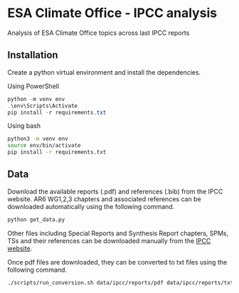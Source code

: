 # ESA Climate Office - IPCC analysis
Analysis of ESA Climate Office topics across last IPCC reports

## Installation

Create a python virtual environment and install the dependencies.

Using PowerShell

```PowerShell
python -m venv env
.\env\Scripts\Activate
pip install -r requirements.txt
```

Using bash

```bash
python3 -m venv env
source env/bin/activate
pip install -r requirements.txt
```

## Data

Download the available reports (.pdf) and references (.bib) from the IPCC website.
AR6 WG1,2,3 chapters and associated references can be downloaded automatically using the following command.

```python
python get_data.py
```

Other files including Special Reports and Synthesis Report chapters, SPMs, TSs and their references can be downloaded manually from the [IPCC website](https://www.ipcc.ch).

Once pdf files are downloaded, they can be converted to txt files using the following command.

```bash
./scripts/run_conversion.sh data/ipcc/reports/pdf data/ipcc/reports/txt